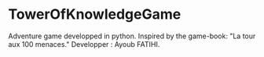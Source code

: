 # TowerOfKnowledgeGame
Adventure game developped in python.
Inspired by the game-book: "La tour aux 100 menaces."
Developper : Ayoub FATIHI.
